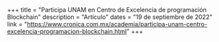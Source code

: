 +++
title = "Participa UNAM en Centro de Excelencia de programación Blockchain"
description = "Artículo"
dates = "19 de septiembre de 2022"
link = "https://www.cronica.com.mx/academia/participa-unam-centro-excelencia-programacion-blockchain.html"
+++

